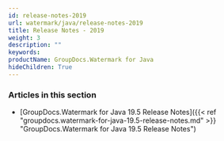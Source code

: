 ```yaml
---
id: release-notes-2019
url: watermark/java/release-notes-2019
title: Release Notes - 2019
weight: 3
description: ""
keywords: 
productName: GroupDocs.Watermark for Java
hideChildren: True
---
```

### Articles in this section

* [GroupDocs.Watermark for Java 19.5 Release Notes]({{< ref "groupdocs.watermark-for-java-19.5-release-notes.md" >}} "GroupDocs.Watermark for Java 19.5 Release Notes")
